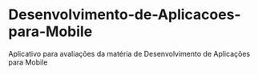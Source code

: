 # Desenvolvimento-de-Aplicacoes-para-Mobile
Aplicativo para avaliações da matéria de Desenvolvimento de Aplicações para Mobile
